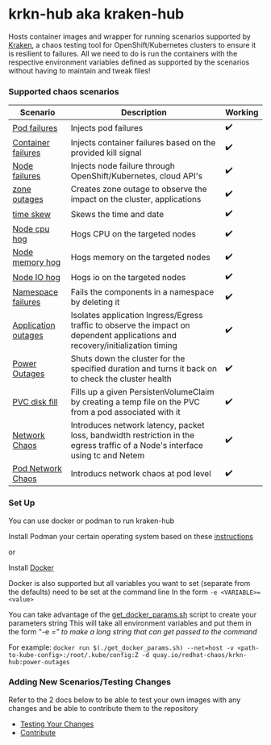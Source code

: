 # krkn-hub aka kraken-hub

Hosts container images and wrapper for running scenarios supported by [Kraken](https://github.com/redhat-chaos/krkn), a chaos testing tool for OpenShift/Kubernetes clusters to ensure it is resilient to failures. All we need to do is run the containers with the respective environment variables defined as supported by the scenarios without having to maintain and tweak files!


### Supported chaos scenarios

Scenario   | Description | Working
------------------------------------------- | --------------------------------------------------------------------------------------------- | -------------------- |  
[Pod failures](docs/pod-scenarios.md) | Injects pod failures | :heavy_check_mark: |
[Container failures](docs/container-scenarios.md) | Injects container failures based on the provided kill signal | :heavy_check_mark: | 
[Node failures](docs/node-scenarios.md) | Injects node failure through OpenShift/Kubernetes, cloud API's | :heavy_check_mark: |
[zone outages](docs/zone-outages.md) | Creates zone outage to observe the impact on the cluster, applications | :heavy_check_mark: |
[time skew](docs/time-scenarios.md) | Skews the time and date | :heavy_check_mark: |
[Node cpu hog](docs/node-cpu-hog.md) | Hogs CPU on the targeted nodes | :heavy_check_mark: |
[Node memory hog](docs/node-memory-hog.md) | Hogs memory on the targeted nodes | :heavy_check_mark:  |
[Node IO hog](docs/node-io-hog.md) | Hogs io on the targeted nodes | :heavy_check_mark: |
[Namespace failures](docs/namespace-scenarios.md) | Fails the components in a namespace by deleting it | :heavy_check_mark: | 
[Application outages](docs/application-outages.md) | Isolates application Ingress/Egress traffic to observe the impact on dependent applications and recovery/initialization timing | :heavy_check_mark: |
[Power Outages](docs/power-outages.md) | Shuts down the cluster for the specified duration and turns it back on to check the cluster health | :heavy_check_mark: |
[PVC disk fill](docs/pvc-scenarios.md) | Fills up a given PersistenVolumeClaim by creating a temp file on the PVC from a pod associated with it | :heavy_check_mark: |
[Network Chaos](docs/network-chaos.md) | Introduces network latency, packet loss, bandwidth restriction in the egress traffic of a Node's interface using tc and Netem | :heavy_check_mark: | 
[Pod Network Chaos](docs/pod-network-chaos.md) | Introducs network chaos at pod level | :heavy_check_mark: |


### Set Up 
You can use docker or podman to run kraken-hub

Install Podman your certain operating system based on these [instructions](https://podman.io/getting-started/installation) 

or 

Install [Docker](https://docs.docker.com/engine/install/)

Docker is also supported but all variables you want to set (separate from the defaults) need to be set at the command line
In the form `-e <VARIABLE>=<value>`

You can take advantage of the [get_docker_params.sh](get_docker_params.sh) script to create your parameters string
This will take all environment variables and put them in the form "-e <var>=<value>" to make a long string that can get passed to the command

For example: 
`docker run $(./get_docker_params.sh) --net=host -v <path-to-kube-config>:/root/.kube/config:Z -d quay.io/redhat-chaos/krkn-hub:power-outages`

### Adding New Scenarios/Testing Changes

Refer to the 2 docs below to be able to test your own images with any changes and be able to contribute them to the repository

- [Testing Your Changes](docs/test_your_changes.md)
- [Contribute](docs/contribute.md)
